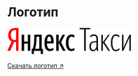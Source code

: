 # Логотип

![](.gitbook/assets/logo_yandex_taxi.svg)

[Скачать логотип ↗](https://disk.yandex.ru/client/disk/CREATIVE/!YTD_GUIDES/Fonts/YS%2520Text)

